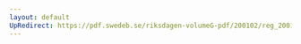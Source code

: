 ```yaml
---
layout: default
UpRedirect: https://pdf.swedeb.se/riksdagen-volumeG-pdf/200102/reg_200102/reg_200102_0627.pdf
---
```

